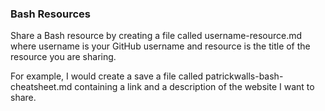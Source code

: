 ### Bash Resources

Share a Bash resource by creating a file called username-resource.md where username is your GitHub username and resource is the title of the resource you are sharing.

For example, I would create a save a file called patrickwalls-bash-cheatsheet.md containing a link and a description of the website I want to share.
